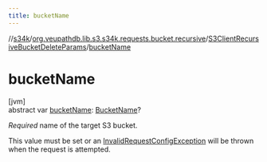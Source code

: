 ```yaml
---
title: bucketName
---
```

//[s34k](../../../index.html)/[org.veupathdb.lib.s3.s34k.requests.bucket.recursive](../index.html)/[S3ClientRecursiveBucketDeleteParams](index.html)/[bucketName](bucket-name.html)



# bucketName



[jvm]\
abstract var [bucketName](bucket-name.html): [BucketName](../../org.veupathdb.lib.s3.s34k.fields/-bucket-name/index.html)?



*Required* name of the target S3 bucket.



This value must be set or an [InvalidRequestConfigException](../../org.veupathdb.lib.s3.s34k.errors/-invalid-request-config-exception/index.html) will be thrown when the request is attempted.




